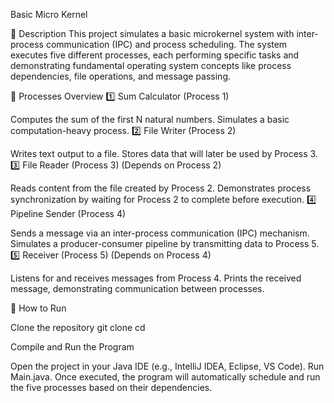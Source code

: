 Basic Micro Kernel

📌 Description
This project simulates a basic microkernel system with inter-process communication (IPC) and process scheduling. The system executes five different processes, each performing specific tasks and demonstrating fundamental operating system concepts like process dependencies, file operations, and message passing.

🔹 Processes Overview
1️⃣ Sum Calculator (Process 1)

Computes the sum of the first N natural numbers.
Simulates a basic computation-heavy process.
2️⃣ File Writer (Process 2)

Writes text output to a file.
Stores data that will later be used by Process 3.
3️⃣ File Reader (Process 3) (Depends on Process 2)

Reads content from the file created by Process 2.
Demonstrates process synchronization by waiting for Process 2 to complete before execution.
4️⃣ Pipeline Sender (Process 4)

Sends a message via an inter-process communication (IPC) mechanism.
Simulates a producer-consumer pipeline by transmitting data to Process 5.
5️⃣ Receiver (Process 5) (Depends on Process 4)

Listens for and receives messages from Process 4.
Prints the received message, demonstrating communication between processes.

🚀 How to Run

Clone the repository
git clone <repository-url>
cd <repository-folder>

Compile and Run the Program

Open the project in your Java IDE (e.g., IntelliJ IDEA, Eclipse, VS Code).
Run Main.java.
Once executed, the program will automatically schedule and run the five processes based on their dependencies.
